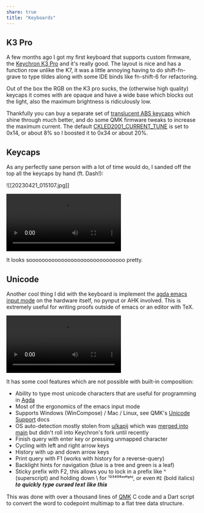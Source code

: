 ```yaml
---
share: true
title: "Keyboards"
---
```


## K3 Pro

A few months ago I got my first keyboard that supports custom firmware, the [Keychron K3 Pro](https://www.keychron.com/products/keychron-k3-pro-qmk-via-wireless-custom-mechanical-keyboard) and it's really good. The layout is nice and has a function row unlike the K7, it was a little annoying having to do shift-fn-grave to type tildes along with some IDE binds like fn-shift-6 for refactoring.

Out of the box the RGB on the K3 pro sucks, the (otherwise high quality) keycaps it comes with are opaque and have a wide base which blocks out the light, also the maximum brightness is ridiculously low.

Thankfully you can buy a separate set of [translucent ABS keycaps](https://www.keychron.com/products/low-profile-abs-full-set-keycap-set?variant=40332974948441) which shine through much better, and do some QMK firmware tweaks to increase the maximum current. The default [CKLED2001_CURRENT_TUNE](https://github.com/Keychron/qmk_firmware/blob/e4f4ceaf3f2e3d25fb282273a81f9b58790fc427/keyboards/keychron/k3_pro/ansi/rgb/config.h#L104) is set to 0x14, or about 8% so I boosted it to 0x34 or about 20%.

## Keycaps

As any perfectly sane person with a lot of time would do, I sanded off the top all the keycaps by hand (ft. Dash!):

![[20230421_015107.jpg]]

![type:video](20230416_151953_3.mp4)

It looks soooooooooooooooooooooooooooooo pretty.

## Unicode

Another cool thing I did with the keyboard is implement the [agda emacs input mode](https://agda.readthedocs.io/en/latest/tools/emacs-mode.html) on the hardware itself, no pynput or AHK involved. This is extremely useful for writing proofs outside of emacs or an editor with TeX.

![type:video](20230421_025001.mp4)

It has some cool features which are not possible with built-in composition:

* Ability to type most unicode characters that are useful for programming in [Agda](https://wiki.portal.chalmers.se/agda/pmwiki.php)
* Most of the ergonomics of the emacs input mode 
* Supports Windows (WinCompose) / Mac / Linux, see QMK's [Unicode Support](https://github.com/qmk/qmk_firmware/blob/master/docs/feature_unicode.md) docs
* OS auto-detection mostly stolen from [u/kapij](https://www.reddit.com/r/olkb/comments/x1ezbg/way_to_detect_host_os_in_qmk/) which was [merged into main](https://github.com/qmk/qmk_firmware/blob/master/docs/feature_os_detection.md) but didn't roll into Keychron's fork until recently
* Finish query with enter key or pressing unmapped character
* Cycling with left and right arrow keys
* History with up and down arrow keys
* Print query with F1 (works with history for a reverse-query)
* Backlight hints for navigation (blue is a tree and green is a leaf)
* Sticky prefix with F2, this allows you to lock in a prefix like ^ (superscript) and holding down \\ for ¹²³⁴⁵⁶ᵃᵈᶠᵍʰʲ, or even `MI` (bold italics) 𝒕𝒐 𝒒𝒖𝒊𝒄𝒌𝒍𝒚 𝒕𝒚𝒑𝒆 𝒄𝒖𝒓𝒔𝒆𝒅 𝒕𝒆𝒙𝒕 𝒍𝒊𝒌𝒆 𝒕𝒉𝒊𝒔

This was done with over a thousand lines of [QMK](https://github.com/Keychron/qmk_firmware/tree/bluetooth_playground/keyboards/keychron/k3_pro) C code and a Dart script to convert the word to codepoint multimap to a flat tree data structure.